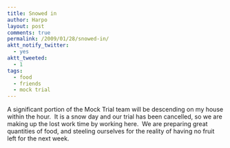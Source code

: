 ```yaml
---
title: Snowed in
author: Harpo
layout: post
comments: true
permalink: /2009/01/28/snowed-in/
aktt_notify_twitter:
  - yes
aktt_tweeted:
  - 1
tags:
  - food
  - friends
  - mock trial
---
```

A significant portion of the Mock Trial team will be descending on my house within the hour.  It is a snow day and our trial has been cancelled, so we are making up the lost work time by working here.  We are preparing great quantities of food, and steeling ourselves for the reality of having no fruit left for the next week.